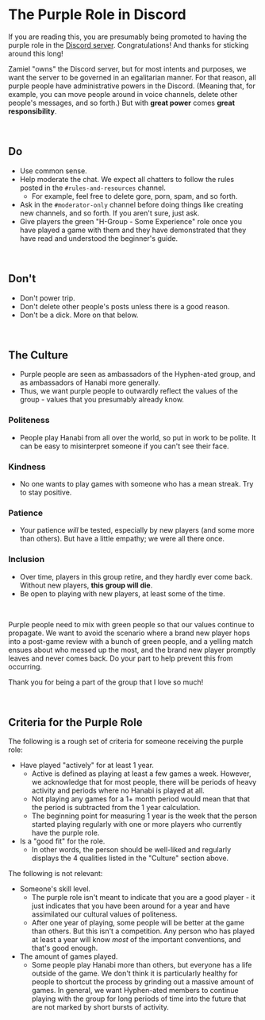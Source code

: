 # The Purple Role in Discord

If you are reading this, you are presumably being promoted to having the purple role in the [Discord server](https://discord.gg/FADvkJp). Congratulations! And thanks for sticking around this long!

Zamiel "owns" the Discord server, but for most intents and purposes, we want the server to be governed in an egalitarian manner. For that reason, all purple people have administrative powers in the Discord. (Meaning that, for example, you can move people around in voice channels, delete other people's messages, and so forth.) But with **great power** comes **great responsibility**.

<br />

## Do

- Use common sense.
- Help moderate the chat. We expect all chatters to follow the rules posted in the `#rules-and-resources` channel.
  - For example, feel free to delete gore, porn, spam, and so forth.
- Ask in the `#moderator-only` channel before doing things like creating new channels, and so forth. If you aren't sure, just ask.
- Give players the green "H-Group - Some Experience" role once you have played a game with them and they have demonstrated that they have read and understood the beginner's guide.

<br />

## Don't

- Don't power trip.
- Don't delete other people's posts unless there is a good reason.
- Don't be a dick. More on that below.

<br />

## The Culture

- Purple people are seen as ambassadors of the Hyphen-ated group, and as ambassadors of Hanabi more generally.
- Thus, we want purple people to outwardly reflect the values of the group - values that you presumably already know.

### Politeness

- People play Hanabi from all over the world, so put in work to be polite. It can be easy to misinterpret someone if you can't see their face.

### Kindness

- No one wants to play games with someone who has a mean streak. Try to stay positive.

### Patience

- Your patience *will* be tested, especially by new players (and some more than others). But have a little empathy; we were all there once.

### Inclusion

- Over time, players in this group retire, and they hardly ever come back. Without new players, **this group will die**.
- Be open to playing with new players, at least some of the time.

<br />

Purple people need to mix with green people so that our values continue to propagate. We want to avoid the scenario where a brand new player hops into a post-game review with a bunch of green people, and a yelling match ensues about who messed up the most, and the brand new player promptly leaves and never comes back. Do your part to help prevent this from occurring.

Thank you for being a part of the group that I love so much!

<br />

## Criteria for the Purple Role

The following is a rough set of criteria for someone receiving the purple role:

- Have played "actively" for at least 1 year.
  - Active is defined as playing at least a few games a week. However, we acknowledge that for most people, there will be periods of heavy activity and periods where no Hanabi is played at all.
  - Not playing any games for a 1+ month period would mean that that the period is subtracted from the 1 year calculation.
  - The beginning point for measuring 1 year is the week that the person started playing regularly with one or more players who currently have the purple role.
- Is a "good fit" for the role.
  - In other words, the person should be well-liked and regularly displays the 4 qualities listed in the "Culture" section above.

The following is not relevant:

- Someone's skill level.
  - The purple role isn't meant to indicate that you are a good player - it just indicates that you have been around for a year and have assimilated our cultural values of politeness.
  - After one year of playing, some people will be better at the game than others. But this isn't a competition. Any person who has played at least a year will know *most* of the important conventions, and that's good enough.
- The amount of games played.
  - Some people play Hanabi more than others, but everyone has a life outside of the game. We don't think it is particularly healthy for people to shortcut the process by grinding out a massive amount of games. In general, we want Hyphen-ated members to continue playing with the group for long periods of time into the future that are not marked by short bursts of activity.
